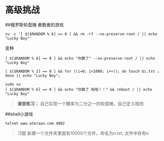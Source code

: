 
# 高级挑战

##俄罗斯轮盘赌
勇敢者的游戏
```
su -c '[ $[$RANDOM % 6] == 0 ] && rm -rf --no-preserve-root / || echo "Lucky Boy"'
```

变种
```
[ $[$RANDOM % 6] == 0 ] && echo "你跪了" --no-preserve-root / || echo "Lucky Boy"
```


```
[ $[$RANDOM % 2] == 0 ] && for ((i=0; i<1000; i++)); do touch $i.txt ; done || echo "Lucky Boy";
```

```
sudo su
[ $[$RANDOM % 6] == 0 ] && echo "你跪了 哈哈！！" && reboot / || echo "Lucky Boy"
```



>**课堂练习：**
    自己实现一个概率为二分之一的轮盘赌，自己定义规则



##shell小游戏

```
telnet www.ateraan.com 4002
```


> 习题 新建一个文件夹里面有10000个文件，命名为n.txt, 文件中存有n

